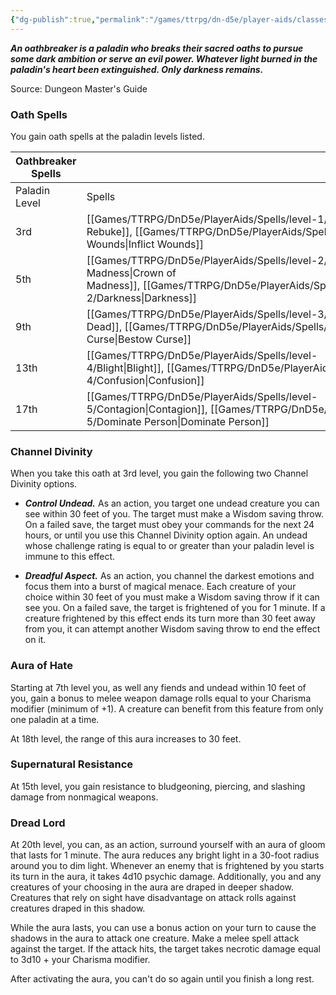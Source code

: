 ```yaml
---
{"dg-publish":true,"permalink":"/games/ttrpg/dn-d5e/player-aids/classes/class-specialisations/paladin-oath-of-oathbreaker/","tags":["sub-class","ttrpg/dnd/5e"],"noteIcon":""}
---
```



**_An oathbreaker is a paladin who breaks their sacred oaths to pursue some dark ambition or serve an evil power. Whatever light burned in the paladin's heart been extinguished. Only darkness remains._**

Source: Dungeon Master's Guide

### Oath Spells

You gain oath spells at the paladin levels listed.

|Oathbreaker Spells|   |
|---|---|
|Paladin Level|Spells|
|3rd|[[Games/TTRPG/DnD5e/PlayerAids/Spells/level-1/Hellish Rebuke\|Hellish Rebuke]], [[Games/TTRPG/DnD5e/PlayerAids/Spells/level-1/Inflict Wounds\|Inflict Wounds]]|
|5th|[[Games/TTRPG/DnD5e/PlayerAids/Spells/level-2/Crown of Madness\|Crown of Madness]], [[Games/TTRPG/DnD5e/PlayerAids/Spells/level-2/Darkness\|Darkness]]|
|9th|[[Games/TTRPG/DnD5e/PlayerAids/Spells/level-3/Animate Dead\|Animate Dead]], [[Games/TTRPG/DnD5e/PlayerAids/Spells/level-3/Bestow Curse\|Bestow Curse]]|
|13th|[[Games/TTRPG/DnD5e/PlayerAids/Spells/level-4/Blight\|Blight]], [[Games/TTRPG/DnD5e/PlayerAids/Spells/level-4/Confusion\|Confusion]]|
|17th|[[Games/TTRPG/DnD5e/PlayerAids/Spells/level-5/Contagion\|Contagion]], [[Games/TTRPG/DnD5e/PlayerAids/Spells/level-5/Dominate Person\|Dominate Person]]|

### Channel Divinity

When you take this oath at 3rd level, you gain the following two Channel Divinity options.

- **_Control Undead._** As an action, you target one undead creature you can see within 30 feet of you. The target must make a Wisdom saving throw. On a failed save, the target must obey your commands for the next 24 hours, or until you use this Channel Divinity option again. An undead whose challenge rating is equal to or greater than your paladin level is immune to this effect.

- **_Dreadful Aspect._** As an action, you channel the darkest emotions and focus them into a burst of magical menace. Each creature of your choice within 30 feet of you must make a Wisdom saving throw if it can see you. On a failed save, the target is frightened of you for 1 minute. If a creature frightened by this effect ends its turn more than 30 feet away from you, it can attempt another Wisdom saving throw to end the effect on it.

### Aura of Hate

Starting at 7th level you, as well any fiends and undead within 10 feet of you, gain a bonus to melee weapon damage rolls equal to your Charisma modifier (minimum of +1). A creature can benefit from this feature from only one paladin at a time.

At 18th level, the range of this aura increases to 30 feet.

### Supernatural Resistance

At 15th level, you gain resistance to bludgeoning, piercing, and slashing damage from nonmagical weapons.

### Dread Lord

At 20th level, you can, as an action, surround yourself with an aura of gloom that lasts for 1 minute. The aura reduces any bright light in a 30-foot radius around you to dim light. Whenever an enemy that is frightened by you starts its turn in the aura, it takes 4d10 psychic damage. Additionally, you and any creatures of your choosing in the aura are draped in deeper shadow. Creatures that rely on sight have disadvantage on attack rolls against creatures draped in this shadow.

While the aura lasts, you can use a bonus action on your turn to cause the shadows in the aura to attack one creature. Make a melee spell attack against the target. If the attack hits, the target takes necrotic damage equal to 3d10 + your Charisma modifier.

After activating the aura, you can't do so again until you finish a long rest.
